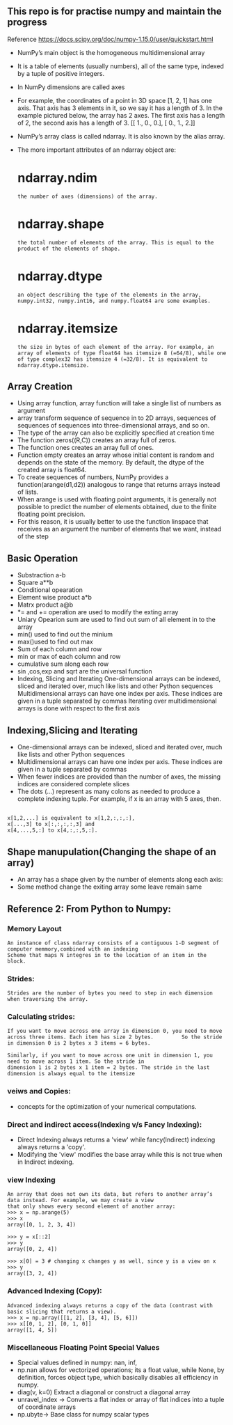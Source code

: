 ## This repo is for practise numpy and maintain the progress 
Reference https://docs.scipy.org/doc/numpy-1.15.0/user/quickstart.html
- NumPy’s main object is the homogeneous multidimensional array
- It is a table of elements (usually numbers), all of the same type, indexed by a tuple of positive integers.
- In NumPy dimensions are called axes
- For example, the coordinates of a point in 3D space [1, 2, 1] has one axis. That axis has 3 elements in it, so we say it has a length of 3. In the example pictured below, the array has 2 axes. The first axis has a length of 2, the second axis has a length of 3.
[[ 1., 0., 0.],
 [ 0., 1., 2.]]

- NumPy’s array class is called ndarray. It is also known by the alias array.
- The more important attributes of an ndarray object are:
  # ndarray.ndim
      the number of axes (dimensions) of the array.
  # ndarray.shape
      the total number of elements of the array. This is equal to the product of the elements of shape.
  # ndarray.dtype
      an object describing the type of the elements in the array, numpy.int32, numpy.int16, and numpy.float64 are some examples.
  # ndarray.itemsize
      the size in bytes of each element of the array. For example, an array of elements of type float64 has itemsize 8 (=64/8), while one of type complex32 has itemsize 4 (=32/8). It is equivalent to ndarray.dtype.itemsize.

## Array Creation
- Using array function, array function will take a single list of numbers as argument
- array transform sequence of sequence in to 2D arrays, sequences of sequences of sequences into three-dimensional arrays, and so on.
- The type of the array can also be explicitly specified at creation time
- The function zeros((R,C)) creates an array full of zeros.
- The function ones creates an array full of ones.
- Function empty creates an array whose initial content is random and depends on the state of the memory. By default, the dtype of the created array is float64.
- To create sequences of numbers, NumPy provides a function(arange(d1,d2)) analogous to range that returns arrays instead of lists.
- When arange is used with floating point arguments, it is generally not possible to predict the number of elements obtained, due to the finite floating point precision. 
- For this reason, it is usually better to use the function linspace that receives as an argument the number of elements that we want, instead of the step

## Basic Operation 
- Substraction a-b
- Square a**b
- Conditional opearation 
- Element wise product a*b
- Matrx product a@b
- *= and += operation are used to modify the exting array
- Uniary Opearion sum are used to find out sum of all element in to the array 
- min() used to find out the minium 
- max()used to find out max
- Sum of each column and row
- min or max of each column and row 
- cumulative sum along each row 
- sin ,cos,exp and sqrt are the universal function 
- Indexing, Slicing and Iterating
	One-dimensional arrays can be indexed, sliced and iterated over, much like lists and other Python sequences
	Multidimensional arrays can have one index per axis. These indices are given in a tuple separated by commas
	Iterating over multidimensional arrays is done with respect to the first axis
## Indexing,Slicing and Iterating
- One-dimensional arrays can be indexed, sliced and iterated over, much like lists and other Python sequences
- Multidimensional arrays can have one index per axis. These indices are given in a tuple separated by commas
- When fewer indices are provided than the number of axes, the missing indices are considered complete slices
- The dots (...) represent as many colons as needed to produce a complete indexing tuple. For example, if x is an array with 5 axes, then.
##                                                        
	x[1,2,...] is equivalent to x[1,2,:,:,:],
	x[...,3] to x[:,:,:,:,3] and
	x[4,...,5,:] to x[4,:,:,5,:].
## Shape manupulation(Changing the shape of an array)
- An array has a shape given by the number of elements along each axis:
- Some method change the exiting array some leave remain same
## Reference 2: From Python to Numpy:
### Memory Layout
	An instance of class ndarray consists of a contiguous 1-D segment of computer memmory,combined with an indexing
	Scheme that maps N integres in to the location of an item in the block.
### Strides:
	Strides are the number of bytes you need to step in each dimension when traversing the array.
### Calculating strides:
	If you want to move across one array in dimension 0, you need to move across three items. Each item has size 2 bytes.         So the stride in dimension 0 is 2 bytes x 3 items = 6 bytes.

	Similarly, if you want to move across one unit in dimension 1, you need to move across 1 item. So the stride in
	dimension 1 is 2 bytes x 1 item = 2 bytes. The stride in the last dimension is always equal to the itemsize

### veiws and Copies: 
- concepts for the optimization of your numerical computations.
### Direct and indirect access(Indexing v/s Fancy Indexing):
-  Direct Indexing always returns a 'view' while fancy(Indirect) indexing always returns a 'copy'.
- Modifying the 'view' modifies the base array while this is not true when in Indirect indexing.
### view Indexing
	An array that does not own its data, but refers to another array’s data instead. For example, we may create a view 
	that only shows every second element of another array:
	>>> x = np.arange(5)
	>>> x
	array([0, 1, 2, 3, 4])

	>>> y = x[::2]
	>>> y
	array([0, 2, 4])

	>>> x[0] = 3 # changing x changes y as well, since y is a view on x
	>>> y
	array([3, 2, 4])
### Advanced Indexing (Copy):
	Advanced indexing always returns a copy of the data (contrast with basic slicing that returns a view).
	>>> x = np.array([[1, 2], [3, 4], [5, 6]])
	>>> x[[0, 1, 2], [0, 1, 0]]
	array([1, 4, 5])

### Miscellaneous Floating Point Special Values
- Special values defined in numpy: nan, inf,
- np.nan allows for vectorized operations; its a float value, while None, by definition, forces object type, which basically   disables all efficiency in numpy.
- diag(v, k=0) Extract a diagonal or construct a diagonal array
- unravel_index -> Converts a flat index or array of flat indices into a tuple of coordinate arrays
- np.ubyte-> Base class for numpy scalar types
